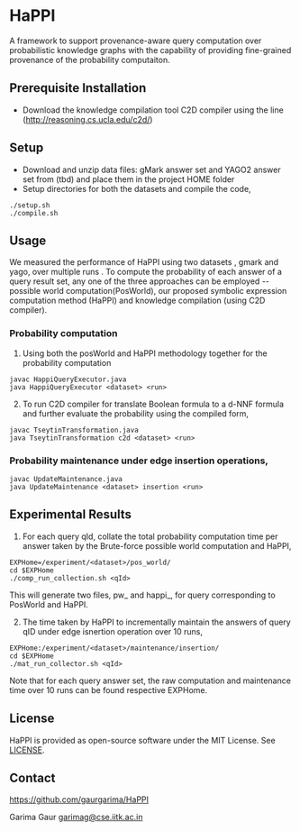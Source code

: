 # HaPPI
A framework to support provenance-aware query computation over probabilistic knowledge graphs with the capability of providing fine-grained provenance of
the probability computaiton.

## Prerequisite Installation

* Download the knowledge compilation tool C2D compiler using the line (http://reasoning.cs.ucla.edu/c2d/)

## Setup

* Download and unzip data files: gMark answer set and YAGO2 answer set from (tbd) and place them in the project HOME folder
* Setup directories for both the datasets and compile the code,
```
./setup.sh
./compile.sh
```

## Usage

We measured the performance of HaPPI using two datasets <dataset>, gmark and yago, over multiple runs <run>.
To compute the probability of each answer of a query result set, any one of the three approaches can be employed -- possible world computation(PosWorld),
our proposed symbolic expression computation method (HaPPI) and knowledge compilation (using C2D compiler).


### Probability computation

1. Using both the posWorld and HaPPI methodology together for the probability computation
```
javac HappiQueryExecutor.java
java HappiQueryExecutor <dataset> <run>
```
2. To run C2D compiler for translate Boolean formula to a d-NNF formula and further evaluate the probability using the compiled form,
```
javac TseytinTransformation.java
java TseytinTransformation c2d <dataset> <run>
```
### Probability maintenance under edge insertion operations,
```
javac UpdateMaintenance.java
java UpdateMaintenance <dataset> insertion <run>
```

## Experimental Results

1. For each query qId, collate the total probability computation time per answer taken by the Brute-force possible world computation and HaPPI,
```
EXPHome=/experiment/<dataset>/pos_world/
cd $EXPHome
./comp_run_collection.sh <qId>
```
This will generate two files, pw_<qID> and happi_<qId>, for query <qId> corresponding to PosWorld and HaPPI. 


2. The time taken by HaPPI to incrementally maintain the answers of query qID under edge isnertion operation over 10 runs,
```
EXPHome:/experiment/<dataset>/maintenance/insertion/
cd $EXPHome
./mat_run_collector.sh <qId>
```
Note that for each query answer set, the raw computation and maintenance time over 10 runs can be found respective EXPHome.

## License

HaPPI is provided as open-source software under the MIT License. See [LICENSE](LICENSE).

## Contact

https://github.com/gaurgarima/HaPPI

Garima Gaur <garimag@cse.iitk.ac.in>
